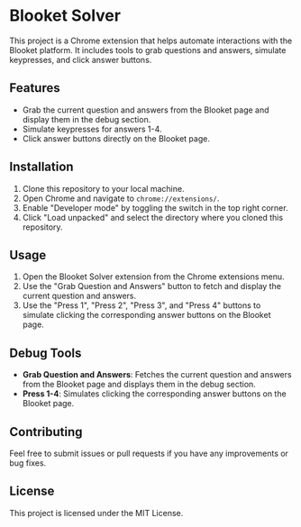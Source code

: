 # Blooket Solver

This project is a Chrome extension that helps automate interactions with the Blooket platform. It includes tools to grab questions and answers, simulate keypresses, and click answer buttons.

## Features

- Grab the current question and answers from the Blooket page and display them in the debug section.
- Simulate keypresses for answers 1-4.
- Click answer buttons directly on the Blooket page.

## Installation

1. Clone this repository to your local machine.
2. Open Chrome and navigate to `chrome://extensions/`.
3. Enable "Developer mode" by toggling the switch in the top right corner.
4. Click "Load unpacked" and select the directory where you cloned this repository.

## Usage

1. Open the Blooket Solver extension from the Chrome extensions menu.
2. Use the "Grab Question and Answers" button to fetch and display the current question and answers.
3. Use the "Press 1", "Press 2", "Press 3", and "Press 4" buttons to simulate clicking the corresponding answer buttons on the Blooket page.

## Debug Tools

- **Grab Question and Answers**: Fetches the current question and answers from the Blooket page and displays them in the debug section.
- **Press 1-4**: Simulates clicking the corresponding answer buttons on the Blooket page.

## Contributing

Feel free to submit issues or pull requests if you have any improvements or bug fixes.

## License

This project is licensed under the MIT License.